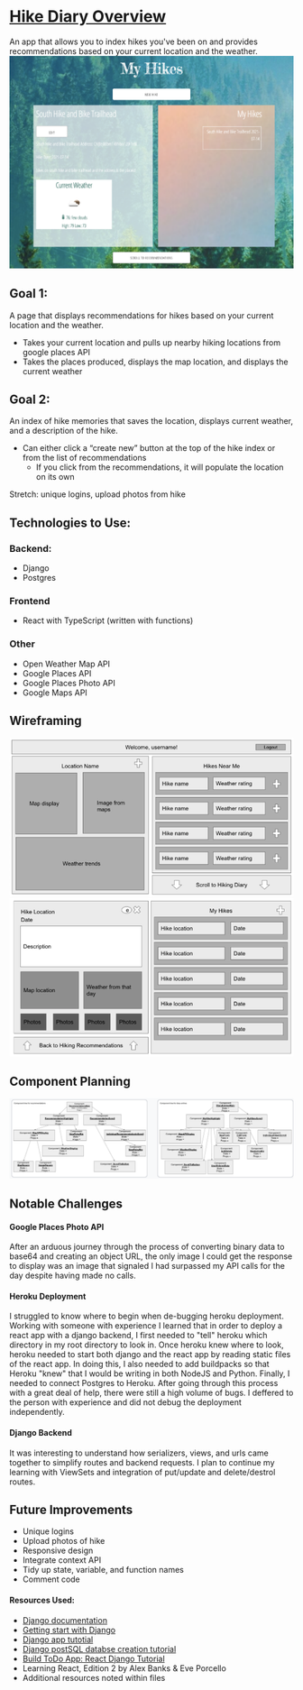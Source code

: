 # [Hike Diary Overview](https://hike-diary-backend.herokuapp.com/index.html)
An app that allows you to index hikes you've been on and provides recommendations based on your current location and the weather.
![App Preview](/readme_images/app-preview.png)

## Goal 1:
A page that displays recommendations for hikes based on your current location and the weather.
* Takes your current location and pulls up nearby hiking locations from google places API
* Takes the places produced, displays the map location, and displays the current weather

## Goal 2:
An index of hike memories that saves the location, displays current weather, and a description of the hike.
* Can either click a “create new” button at the top of the hike index or from the list of recommendations
    * If you click from the recommendations, it will populate the location on its own

Stretch: unique logins, upload photos from hike

## Technologies to Use:
### Backend:
* Django
* Postgres

### Frontend
* React with TypeScript (written with functions)

### Other
* Open Weather Map API
* Google Places API
* Google Places Photo API
* Google Maps API

## Wireframing
![Recommendations Wireframe](/readme_images/recommendations.png)
![Diary Wireframe](/readme_images/diary.png)

## Component Planning
![Component Hierarchy](/readme_images/component-hierarchy.png)

## Notable Challenges
#### Google Places Photo API
After an arduous journey through the process of converting binary data to base64 and creating an object URL, the only image I could get the response to display was an image that signaled I had surpassed my API calls for the day despite having made no calls. 

#### Heroku Deployment
I struggled to know where to begin when de-bugging heroku deployment. Working with someone with experience I learned that in order to deploy a react app with a django backend, I first needed to "tell" heroku which directory in my root directory to look in. Once heroku knew where to look, heroku needed to start both django and the react app by reading static files of the react app. In doing this, I also needed to add buildpacks so that Heroku "knew" that I would be writing in both NodeJS and Python. Finally, I needed to connect Postgres to Heroku. After going through this process with a great deal of help, there were still a high volume of bugs. I deffered to the person with experience and did not debug the deployment independently. 

#### Django Backend
It was interesting to understand how serializers, views, and urls came together to simplify routes and backend requests. I plan to continue my learning with ViewSets and integration of put/update and delete/destrol routes.

## Future Improvements
* Unique logins
* Upload photos of hike
* Responsive design
* Integrate context API
* Tidy up state, variable, and function names
* Comment code

#### Resources Used:
* [Django documentation](https://docs.djangoproject.com/en/3.2/)
* [Getting start with Django](https://www.djangoproject.com/start/)
* [Django app tutotial](https://docs.djangoproject.com/en/3.2/intro/tutorial01/)
* [Django postSQL databse creation tutorial](https://www.digitalocean.com/community/tutorials/how-to-use-postgresql-with-your-django-application-on-ubuntu-14-04)
* [Build ToDo App: React Django Tutorial](https://www.digitalocean.com/community/tutorials/build-a-to-do-application-using-django-and-react)
* Learning React, Edition 2 by Alex Banks & Eve Porcello
* Additional resources noted within files